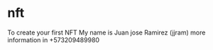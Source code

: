 # nft
To create your first NFT
My name is Juan jose Ramirez (jjram) more information in +573209489980
